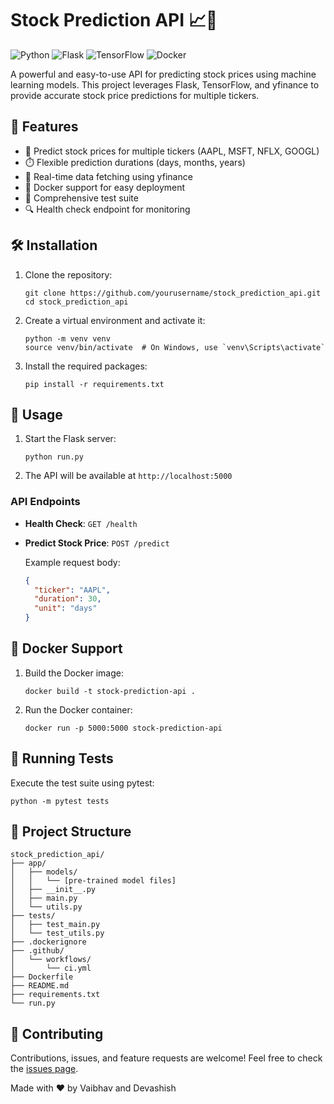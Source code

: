 # Stock Prediction API 📈🤖

![Python](https://img.shields.io/badge/Python-3.8%2B-blue)
![Flask](https://img.shields.io/badge/Flask-2.0.1-green)
![TensorFlow](https://img.shields.io/badge/TensorFlow-2.5.0-orange)
![Docker](https://img.shields.io/badge/Docker-Ready-blue)

A powerful and easy-to-use API for predicting stock prices using machine learning models. This project leverages Flask, TensorFlow, and yfinance to provide accurate stock price predictions for multiple tickers.

## 🌟 Features

- 🔮 Predict stock prices for multiple tickers (AAPL, MSFT, NFLX, GOOGL)
- ⏱️ Flexible prediction durations (days, months, years)
- 🔄 Real-time data fetching using yfinance
- 🐳 Docker support for easy deployment
- 🧪 Comprehensive test suite
- 🔍 Health check endpoint for monitoring

## 🛠️ Installation

1. Clone the repository:
   ```
   git clone https://github.com/yourusername/stock_prediction_api.git
   cd stock_prediction_api
   ```

2. Create a virtual environment and activate it:
   ```
   python -m venv venv
   source venv/bin/activate  # On Windows, use `venv\Scripts\activate`
   ```

3. Install the required packages:
   ```
   pip install -r requirements.txt
   ```

## 🚀 Usage

1. Start the Flask server:
   ```
   python run.py
   ```

2. The API will be available at `http://localhost:5000`

### API Endpoints

- **Health Check**: `GET /health`
- **Predict Stock Price**: `POST /predict`

  Example request body:
  ```json
  {
    "ticker": "AAPL",
    "duration": 30,
    "unit": "days"
  }
  ```

## 🐳 Docker Support

1. Build the Docker image:
   ```
   docker build -t stock-prediction-api .
   ```

2. Run the Docker container:
   ```
   docker run -p 5000:5000 stock-prediction-api
   ```

## 🧪 Running Tests

Execute the test suite using pytest:

```
python -m pytest tests
```

## 📁 Project Structure

```
stock_prediction_api/
├── app/
│   ├── models/
│   │   └── [pre-trained model files]
│   ├── __init__.py
│   ├── main.py
│   └── utils.py
├── tests/
│   ├── test_main.py
│   └── test_utils.py
├── .dockerignore
├── .github/
│   └── workflows/
│       └── ci.yml
├── Dockerfile
├── README.md
├── requirements.txt
└── run.py
```

## 🤝 Contributing

Contributions, issues, and feature requests are welcome! Feel free to check the [issues page](https://github.com/yourusername/stock_prediction_api/issues).

Made with ❤️ by Vaibhav and Devashish